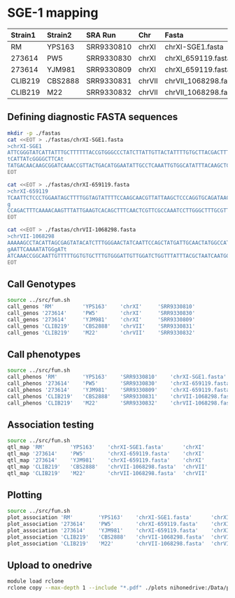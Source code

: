 # SGE-1 mapping

| Strain1   | Strain2   | SRA Run    | Chr     | Fasta                |
|:----------|:----------|:-----------|:--------|:---------------------|
|  RM       | YPS163    | SRR9330810 | chrXI   | chrXI-SGE1.fasta     |
|  273614   | PW5       | SRR9330830 | chrXI   | chrXI_659119.fasta   |
|  273614   | YJM981    | SRR9330809 | chrXI   | chrXI_659119.fasta   |
|  CLIB219  | CBS2888   | SRR9330831 | chrVII  | chrVII_1068298.fasta |
|  CLIB219  | M22       | SRR9330832 | chrVII  | chrVII_1068298.fasta |

## Defining diagnostic FASTA sequences
```bash
mkdir -p ./fastas
cat <<EOT > ./fastas/chrXI-SGE1.fasta
>chrXI-SGE1
ATTCGGGTATCATTATTTGCTTTTTTACCGTGGGCCCTATCTTATTGTTACTATTTTGTGCTTACGACTTTCATTTTCTG
tCATTATcGGGGCTTCAt
TATGACAACAAGCGGATCAAACCGTTACTGACATGGAATATTGCCTCAAATTGTGGCATATTTACAAGCTCCATAACAGG
EOT

cat <<EOT > ./fastas/chrXI-659119.fasta
>chrXI-659119
TCAATTCTCCCTGGAATAGCTTTTGGTAGTATTTTCCAAGCAACGTTATTAAGCTCCCAGGTGCAGATAACATCAGACGA
g
CCAGACTTTCAAAACAAGTTTATTGAAGTCACAGCTTTCAACTCGTTCGCCAAATCCTTGGGCTTTGCGTTTGGAGGGAA
EOT

cat <<EOT > ./fastas/chrVII-1068298.fasta
>chrVII-1068298
AAAAAGCCTACATTAGCGAGTATACATCTTTGGGAACTATCAATTCCAGCTATGATTGCAACTATGGCCATAGCATATCT
gAATTCAAAATATGGgATt
ATCAAACCGGCAATTGTTTTTGGTGTGCTTTGTGGGATTGTTGGATCTGGTTTATTTACGCTAATCAATGGAGAACTCTC
EOT
```

## Call Genotypes
```bash
source ../src/fun.sh
call_genos 'RM'         'YPS163'    'chrXI'     'SRR9330810'
call_genos '273614'     'PW5'       'chrXI'     'SRR9330830'
call_genos '273614'     'YJM981'    'chrXI'     'SRR9330809'
call_genos 'CLIB219'    'CBS2888'   'chrVII'    'SRR9330831'
call_genos 'CLIB219'    'M22'       'chrVII'    'SRR9330832'
```


## Call phenotypes
```bash
source ../src/fun.sh
call_phenos 'RM'        'YPS163'    'SRR9330810'    'chrXI-SGE1.fasta'
call_phenos '273614'    'PW5'       'SRR9330830'    'chrXI-659119.fasta'
call_phenos '273614'    'YJM981'    'SRR9330809'    'chrXI-659119.fasta'
call_phenos 'CLIB219'   'CBS2888'   'SRR9330831'    'chrVII-1068298.fasta'
call_phenos 'CLIB219'   'M22'       'SRR9330832'    'chrVII-1068298.fasta'
```

## Association testing
```bash
source ../src/fun.sh
qtl_map 'RM'        'YPS163'    'chrXI-SGE1.fasta'      'chrXI'
qtl_map '273614'    'PW5'       'chrXI-659119.fasta'    'chrXI'
qtl_map '273614'    'YJM981'    'chrXI-659119.fasta'    'chrXI'
qtl_map 'CLIB219'   'CBS2888'   'chrVII-1068298.fasta'  'chrVII'
qtl_map 'CLIB219'   'M22'       'chrVII-1068298.fasta'  'chrVII'
```

## Plotting
```bash
source ../src/fun.sh
plot_association 'RM'        'YPS163'    'chrXI-SGE1.fasta'      'chrXI'
plot_association '273614'    'PW5'       'chrXI-659119.fasta'    'chrXI'
plot_association '273614'    'YJM981'    'chrXI-659119.fasta'    'chrXI'
plot_association 'CLIB219'   'CBS2888'   'chrVII-1068298.fasta'  'chrVII'
plot_association 'CLIB219'   'M22'       'chrVII-1068298.fasta'  'chrVII'
```

## Upload to onedrive
```bash
module load rclone
rclone copy --max-depth 1 --include "*.pdf" ./plots nihonedrive:/Data/pacbio_genomes/04_SGE1/
```
